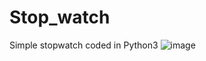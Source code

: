 # Stop_watch
Simple stopwatch coded in Python3
![image](https://user-images.githubusercontent.com/56852060/129267090-cbbcad43-4a29-462c-890e-c1f7d24c29e6.png)

